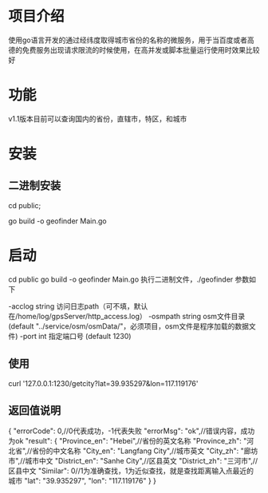 # 项目介绍

使用go语言开发的通过经纬度取得城市省份的名称的微服务，用于当百度或者高德的免费服务出现请求限流的时候使用，在高并发或脚本批量运行使用时效果比较好



# 功能

v1.1版本目前可以查询国内的省份，直辖市，特区，和城市


# 安装

## 二进制安装

cd public;

go build -o geofinder Main.go 



# 启动
cd public
go build -o geofinder Main.go 
执行二进制文件，./geofinder 参数如下

  -acclog string
    	访问日志path（可不填，默认在/home/log/gpsServer/http_access.log）
  -osmpath string
    	osm文件目录 (default "../service/osm/osmData/"，必须项目，osm文件是程序加载的数据文件)
  -port int
    	指定端口号 (default 1230)

## 使用

curl '127.0.0.1:1230/getcity?lat=39.935297&lon=117.119176'

## 返回值说明

{
    "errorCode": 0,//0代表成功，-1代表失败
    "errorMsg": "ok",//错误内容，成功为ok
    "result": {
        "Province_en": "Hebei",//省份的英文名称
        "Province_zh": "河北省",//省份的中文名称
        "City_en": "Langfang City",//城市英文
        "City_zh": "廊坊市",//城市中文
        "District_en": "Sanhe City",//区县英文
        "District_zh": "三河市",//区县中文
        "Similar": 0//1为准确查找，1为近似查找，就是查找距离输入点最近的城市
		"lat": "39.935297",
        "lon": "117.119176"
    }
}
